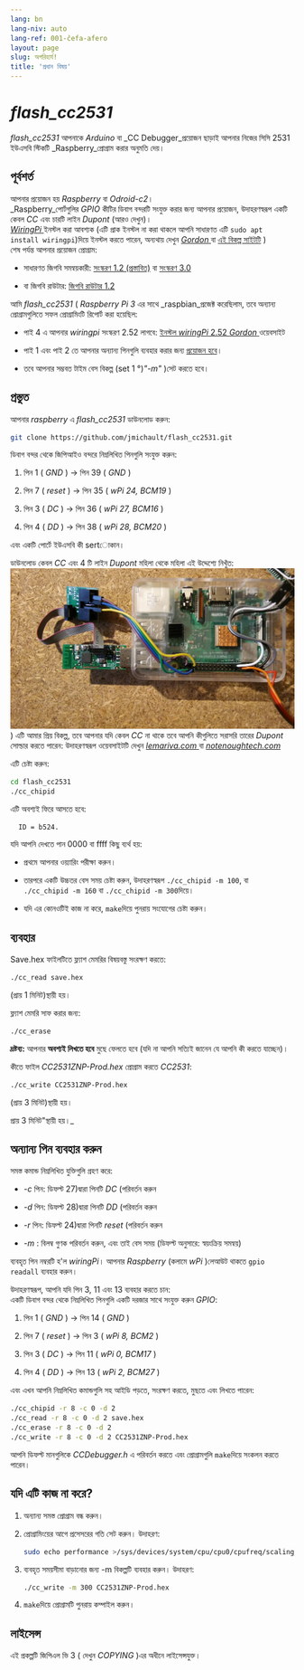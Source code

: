 ```yaml
---
lang: bn
lang-niv: auto
lang-ref: 001-ĉefa-afero
layout: page
slug: অপরিহার্য!
title: 'প্রধান বিষয়'
---
```


# _flash\_cc2531_
 _flash\_cc2531_ আপনাকে _Arduino_ বা _CC Debugger_প্রয়োজন ছাড়াই আপনার নিজের সিসি 2531 ইউএসবি স্টিকটি _Raspberry_প্রোগ্রাম করার অনুমতি দেয়।

## পূর্বশর্ত
আপনার প্রয়োজন হয় _Raspberry_ বা _Odroid-c2_।  
 _Raspberry_পোর্টগুলির _GPIO_ কীটির ডিবাগ বন্দরটি সংযুক্ত করার জন্য আপনার প্রয়োজন, উদাহরণস্বরূপ একটি কেবল _CC_ এবং চারটি লাইন _Dupont_ (আরও দেখুন)।   
[ _WiringPi_ ](http://wiringpi.com/) ইনস্টল করা আবশ্যক \(এটি প্রাক ইনস্টল না করা থাকলে আপনি সাধারণত এটি `sudo apt install wiringpi`)দিয়ে ইনস্টল করতে পারেন, অন্যথায় দেখুন [ _Gordon_ ](http://wiringpi.com/) বা [এই বিকল্প সাইটটি](https://github.com/WiringPi/WiringPi) \)  
শেষ পর্যন্ত আপনার প্রয়োজন প্রোগ্রাম:

* সাধারণত জিগবি সমন্বয়কারী: [ সংস্করণ 1.2 (প্রস্তাবিত)](https://github.com/Koenkk/Z-Stack-firmware/raw/master/coordinator/Z-Stack_Home_1.2/bin/default/) বা [সংস্করণ 3.0](https://github.com/Koenkk/Z-Stack-firmware/tree/master/coordinator/Z-Stack_3.0.x/bin)


* বা জিগবি রাউটার: [জিগবি রাউটার 1.2](https://github.com/Koenkk/Z-Stack-firmware/tree/master/router/CC2531/bin)




আমি _flash\_cc2531_ ( _Raspberry Pi 3_ এর সাথে _raspbian_প্রজেক্ট করেছিলাম, তবে অন্যান্য প্রোগ্রামগুলিতে সফল প্রোগ্রামিংটি রিপোর্ট করা হয়েছিল:  
 * পাই 4 এ আপনার _wiringpi_ সংস্করণ 2.52 লাগবে:  [ইনস্টল _wiringPi_ 2.52 _Gordon_ ](http://wiringpi.com/wiringpi-updated-to-2-52-for-the-raspberry-pi-4b/)ওয়েবসাইট



 * পাই 1 এবং পাই 2 তে আপনার অন্যান্য পিনগুলি ব্যবহার করার জন্য [প্রয়োজন হবে](#uzi_aliajn_pinglojn)।


 * তবে আপনার সম্ভবত টাইম বেস বিকল্প (set 1 °)_"-m"_ )সেট করতে হবে।



## প্রস্তুত

আপনার _raspberry_ এ _flash\_cc2531_ ডাউনলোড করুন:
```bash
git clone https://github.com/jmichault/flash_cc2531.git
```

ডিবাগ বন্দর থেকে জিপিআইও বন্দরে নিম্নলিখিত পিনগুলি সংযুক্ত করুন:

 1. পিন 1 ( _GND_ ) -> পিন 39 ( _GND_ )


 2. পিন 7 ( _reset_ ) -> পিন 35 ( _wPi 24, BCM19_ )


 3. পিন 3 ( _DC_ ) -> পিন 36 ( _wPi 27, BCM16_ )


 4. পিন 4 ( _DD_ ) -> পিন 38 ( _wPi 28, BCM20_ )



এবং একটি পোর্টে ইউএসবি কী sertোকান।

ডাউনলোড কেবল _CC_ এবং 4 টি লাইন _Dupont_ মহিলা থেকে মহিলা এই উদ্দেশ্যে নিখুঁত:
![কী এবং _raspberry_ এর ফটো](https://github.com/jmichault/files/raw/master/Raspberry-CC2531.jpg))
এটি আমার প্রিয় বিকল্প, তবে আপনার যদি কেবল _CC_ না থাকে তবে আপনি কীগুলিতে সরাসরি তারের _Dupont_ সোল্ডার করতে পারেন: উদাহরণস্বরূপ ওয়েবসাইটটি দেখুন [ _lemariva.com_ ](https://lemariva.com/blog/2019/08/zigbee-flashing-cc2531-using-raspberry-pi-without-cc-debugger) বা [ _notenoughtech.com_ ](https://notenoughtech.com/home-automation/flashing-cc2531-without-cc-debugger )


এটি চেষ্টা করুন:
```bash
cd flash_cc2531
./cc_chipid
```
এটি অবশ্যই ফিরে আসতে হবে:
```
  ID = b524.
```
যদি আপনি দেখতে পান 0000 বা ffff কিছু ব্যর্থ হয়:  
 * প্রথমে আপনার ওয়্যারিং পরীক্ষা করুন।


 * তারপরে একটি উচ্চতর বেস সময় চেষ্টা করুন, উদাহরণস্বরূপ `./cc_chipid -m 100`, বা `./cc_chipid -m 160` বা `./cc_chipid -m 300`দিয়ে।


 * যদি এর কোনওটিই কাজ না করে, `make`দিয়ে পুনরায় সংযোগের চেষ্টা করুন।




## ব্যবহার
Save.hex ফাইলটিতে ফ্ল্যাশ মেমরির বিষয়বস্তু সংরক্ষণ করতে:
```bash
./cc_read save.hex
```
(প্রায় 1 মিনিট)স্থায়ী হয়।

ফ্ল্যাশ মেমরি সাফ করার জন্য:
```bash
./cc_erase
```
**দ্রষ্টব্য:** আপনার **অবশ্যই লিখতে হবে** মুছে ফেলতে হবে (যদি না আপনি সত্যিই জানেন যে আপনি কী করতে যাচ্ছেন)।

কীতে ফাইল _CC2531ZNP-Prod.hex_ প্রোগ্রাম করতে _CC2531_:
```bash
./cc_write CC2531ZNP-Prod.hex
```
(প্রায় 3 মিনিট)স্থায়ী হয়।

<a id="uzi_aliajn_pinglojn"></a>
প্রায় 3 মিনিট"স্থায়ী হয়।_
## অন্যান্য পিন ব্যবহার করুন

সমস্ত কমান্ড নিম্নলিখিত যুক্তিগুলি গ্রহণ করে:

 * _-c_ পিন: ডিফল্ট 27)দ্বারা পিনটি _DC_ (পরিবর্তন করুন


 * _-d_ পিন: ডিফল্ট 28)দ্বারা পিনটি _DD_ (পরিবর্তন করুন


 * _-r_ পিন: ডিফল্ট 24)দ্বারা পিনটি _reset_ (পরিবর্তন করুন


 * _-m_ : বিলম্ব গুণক পরিবর্তন করুন, এবং তাই বেস সময় (ডিফল্ট অনুসারে: স্বয়ংক্রিয় সমন্বয়)



ব্যবহৃত পিন নম্বরটি হ'ল _wiringPi_। আপনার _Raspberry_ (কলামে _wPi_ )লেআউট থাকতে `gpio readall` ব্যবহার করুন।

উদাহরণস্বরূপ, আপনি যদি পিন 3, 11 এবং 13 ব্যবহার করতে চান:  
একটি ডিবাগ বন্দর থেকে নিম্নলিখিত পিনগুলি একটি দরজার সাথে সংযুক্ত করুন _GPIO_:

 1. পিন 1 ( _GND_ ) -> পিন 14 ( _GND_ )


 2. পিন 7 ( _reset_ ) -> পিন 3 ( _wPi 8, BCM2_ )


 3. পিন 3 ( _DC_ ) -> পিন 11 ( _wPi 0, BCM17_ )


 4. পিন 4 ( _DD_ ) -> পিন 13 ( _wPi 2, BCM27_ )



এবং এখন আপনি নিম্নলিখিত কমান্ডগুলি সহ আইডি পড়তে, সংরক্ষণ করতে, মুছতে এবং লিখতে পারেন:
```bash
./cc_chipid -r 8 -c 0 -d 2
./cc_read -r 8 -c 0 -d 2 save.hex
./cc_erase -r 8 -c 0 -d 2
./cc_write -r 8 -c 0 -d 2 CC2531ZNP-Prod.hex
```

আপনি ডিফল্ট মানগুলিকে _CCDebugger.h_ এ পরিবর্তন করতে এবং প্রোগ্রামগুলি `make`দিয়ে সংকলন করতে পারেন।

## যদি এটি কাজ না করে?

1. অন্যান্য সমস্ত প্রোগ্রাম বন্ধ করুন।


2. প্রোগ্রামিংয়ের আগে প্রসেসরের গতি সেট করুন। উদাহরণ:


   ```bash
   sudo echo performance >/sys/devices/system/cpu/cpu0/cpufreq/scaling_governor
   ```
3. ব্যবহৃত সময়সীমা বাড়ানোর জন্য -m বিকল্পটি ব্যবহার করুন। উদাহরণ:


   ```bash
   ./cc_write -m 300 CC2531ZNP-Prod.hex
   ```
4.  `make`দিয়ে প্রোগ্রামটি পুনরায় কম্পাইল করুন।



## লাইসেন্স

এই প্রকল্পটি জিপিএল ভি 3 ( দেখুন _COPYING_ )এর অধীনে লাইসেন্সযুক্ত।
